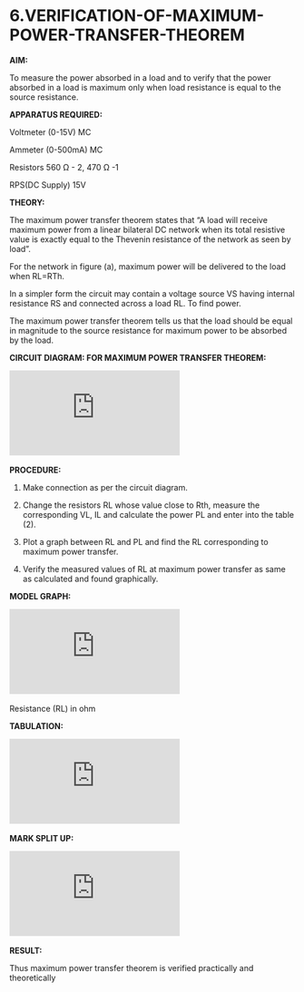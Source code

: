 # 6.VERIFICATION-OF-MAXIMUM-POWER-TRANSFER-THEOREM

**AIM:**

To measure the power absorbed in a load and to verify that the power absorbed in a load is maximum only when load resistance is equal to the source resistance.

**APPARATUS REQUIRED:**

Voltmeter (0-15V) MC

Ammeter (0-500mA) MC

Resistors 560 Ω - 2, 470 Ω -1

RPS(DC Supply)  15V	

**THEORY:**

The maximum power transfer theorem states that “A load will receive maximum power from a linear bilateral DC network when its total resistive value is exactly equal to the Thevenin resistance of the network as seen by load”.

For the network in figure (a), maximum power will be delivered to the load when RL=RTh.

In a simpler form the circuit may contain a voltage source VS having internal resistance RS and connected across a load RL. To find power.
 
The maximum power transfer theorem tells us that the load should be equal in magnitude to the source resistance for maximum power to be absorbed by the load.

**CIRCUIT DIAGRAM: FOR MAXIMUM POWER TRANSFER THEOREM:**

![image cd6](https://github.com/dhanushd30032008-wq/6.VERIFICATION-OF-MAXIMUM-POWER-TRANSFER-THEOREM/blob/050a12035908fc2ee273ccccf6236d4a7b719c35/ex_6.cd%5B1%5D.pdf)

**PROCEDURE:**

1.	Make connection as per the circuit diagram.

2.	Change the resistors RL whose value close to Rth, measure the corresponding VL, IL and calculate the power PL and enter into the table (2).

3.	Plot a graph between RL and PL and find the RL corresponding to maximum power transfer.

4.	Verify the measured values of RL at maximum power transfer as same as calculated and found graphically.
   
**MODEL GRAPH:**

![image modgraph](https://github.com/dhanushd30032008-wq/6.VERIFICATION-OF-MAXIMUM-POWER-TRANSFER-THEOREM/blob/9e8e5153a6b037d35b2c53313045fe84b470dfb4/ex_6.graph%5B1%5D.pdf)

Resistance (RL) in ohm


**TABULATION:**

![image tb6](https://github.com/dhanushd30032008-wq/6.VERIFICATION-OF-MAXIMUM-POWER-TRANSFER-THEOREM/blob/f1c747bcf7c03b17962a2cde8347257627986061/ex_6.tb%5B1%5D.pdf)

**MARK SPLIT UP:**

![image msu6](https://github.com/dhanushd30032008-wq/6.VERIFICATION-OF-MAXIMUM-POWER-TRANSFER-THEOREM/blob/6e93795a4f5013ebaf1e06a36329f33e4b47a45c/ex_6.msu%5B1%5D.pdf)


**RESULT:**

Thus maximum power transfer theorem is verified practically and theoretically


